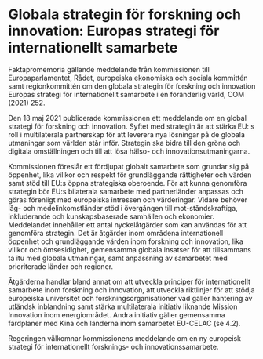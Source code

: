 # Globala strategin för forskning och innovation: Europas strategi för internationellt samarbete

Faktapromemoria gällande meddelande från kommissionen till Europaparlamentet, Rådet, europeiska ekonomiska och sociala kommittén samt regionkommittén om den globala strategin för forskning och innovation Europas strategi för internationellt samarbete i en föränderlig värld, COM (2021\) 252\.

Den 18 maj 2021 publicerade kommissionen ett meddelande om en global strategi för forskning och innovation. Syftet med strategin är att stärka EU: s roll i multilaterala partnerskap för att leverera nya lösningar på de globala utmaningar som världen står inför. Strategin ska bidra till den gröna och digitala omställningen och till att lösa hälso\- och innovationsutmaningarna.

Kommissionen föreslår ett fördjupat globalt samarbete som grundar sig på öppenhet, lika villkor och respekt för grundläggande rättigheter och värden samt stöd till EU:s öppna strategiska oberoende. För att kunna genomföra strategin bör EU:s bilaterala samarbete med partnerländer anpassas och göras förenligt med europeiska intressen och värderingar. Vidare behöver låg\- och medelinkomstländer stöd i övergången till mot\-ståndskraftiga, inkluderande och kunskapsbaserade samhällen och ekonomier. Meddelandet innehåller ett antal nyckelåtgärder som kan användas för att genomföra strategin. Det är åtgärder inom områdena internationell öppenhet och grundläggande värden inom forskning och innovation, lika villkor och ömsesidighet, gemensamma globala insatser för att tillsammans ta itu med globala utmaningar, samt anpassning av samarbetet med prioriterade länder och regioner.

Åtgärderna handlar bland annat om att utveckla principer för internationellt samarbete inom forskning och innovation, att utveckla riktlinjer för att stödja europeiska universitet och forskningsorganisationer vad gäller hantering av utländsk inblandning samt stärka multilaterala initiativ liknande Mission Innovation inom energiområdet. Andra initiativ gäller gemensamma färdplaner med Kina och länderna inom samarbetet EU\-CELAC (se 4\.2\).

Regeringen välkomnar kommissionens meddelande om en ny europeisk strategi för internationellt forsknings\- och innovationssamarbete.

